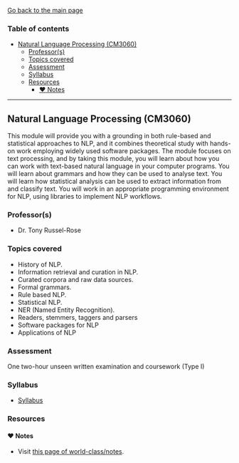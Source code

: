 [Go back to the main page](../../../README.md)

### Table of contents

- [Natural Language Processing (CM3060)](#natural-language-processing-cm3060)
  - [Professor(s)](#professors)
  - [Topics covered](#topics-covered)
  - [Assessment](#assessment)
  - [Syllabus](#syllabus)
  - [Resources](#resources)
    - [:heart: Notes](#heart-notes)

---

## Natural Language Processing (CM3060)

This module will provide you with a grounding in both rule-based and
statistical approaches to NLP, and it combines theoretical study with
hands-on work employing widely used software packages. The module
focuses on text processing, and by taking this module, you will learn
about how you can work with text-based natural language in your
computer programs. You will learn about grammars and how they can be
used to analyse text. You will learn how statistical analysis can be
used to extract information from and classify text. You will work in
an appropriate programming environment for NLP, using libraries to
implement NLP workflows.

### Professor(s)

- Dr. Tony Russel-Rose

### Topics covered

- History of NLP.
- Information retrieval and curation in NLP.
- Curated corpora and raw data sources.
- Formal grammars.
- Rule based NLP.
- Statistical NLP.
- NER (Named Entity Recognition).
- Readers, stemmers, taggers and parsers
- Software packages for NLP
- Applications of NLP

### Assessment

One two-hour unseen written examination and coursework (Type I)

### Syllabus

- [Syllabus](https://github.com/world-class/binary-assets/blob/master/modules/syllabi/Syllabus_CM3060_NLP.pdf)

### Resources

#### :heart: Notes

- Visit [this page of world-class/notes](https://github.com/world-class/notes/tree/master/level-6/natural-language-processing).
